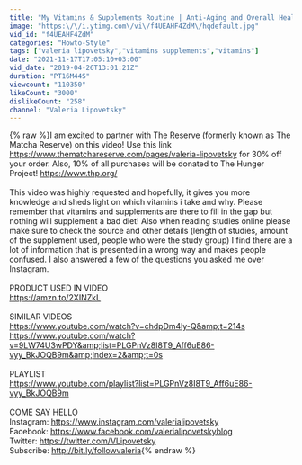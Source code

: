 ```yaml
---
title: "My Vitamins & Supplements Routine | Anti-Aging and Overall Health"
image: "https:\/\/i.ytimg.com\/vi\/f4UEAHF4ZdM\/hqdefault.jpg"
vid_id: "f4UEAHF4ZdM"
categories: "Howto-Style"
tags: ["valeria lipovetsky","vitamins supplements","vitamins"]
date: "2021-11-17T17:05:10+03:00"
vid_date: "2019-04-26T13:01:21Z"
duration: "PT16M44S"
viewcount: "110350"
likeCount: "3000"
dislikeCount: "258"
channel: "Valeria Lipovetsky"
---
```

{% raw %}I am excited to partner with The Reserve (formerly known as The Matcha Reserve) on this video! Use this link <a rel="nofollow" target="blank" href="https://www.thematchareserve.com/pages/valeria-lipovetsky">https://www.thematchareserve.com/pages/valeria-lipovetsky</a> for 30% off your order. Also, 10% of all purchases will be donated to The Hunger Project! <a rel="nofollow" target="blank" href="https://www.thp.org/">https://www.thp.org/</a><br /><br />This video was highly requested and hopefully, it gives you more knowledge and sheds light on which vitamins i take and why. Please remember that vitamins and supplements are there to fill in the gap but nothing will supplement a bad diet! Also when reading studies online please make sure to check the source and other details (length of studies, amount of the supplement used, people who were the study group) I find there are a lot of information that is presented in a wrong way and makes people confused.  I also answered a few of the questions you asked me over Instagram. <br /><br />PRODUCT USED IN VIDEO<br /><a rel="nofollow" target="blank" href="https://amzn.to/2XINZkL">https://amzn.to/2XINZkL</a><br /><br />SIMILAR VIDEOS <br /><a rel="nofollow" target="blank" href="https://www.youtube.com/watch?v=chdpDm4ly-Q&amp;t=214s">https://www.youtube.com/watch?v=chdpDm4ly-Q&amp;t=214s</a><br /><a rel="nofollow" target="blank" href="https://www.youtube.com/watch?v=9LW74U3wPDY&amp;list=PLGPnVz8I8T9_Aff6uE86-vyy_BkJOQB9m&amp;index=2&amp;t=0s">https://www.youtube.com/watch?v=9LW74U3wPDY&amp;list=PLGPnVz8I8T9_Aff6uE86-vyy_BkJOQB9m&amp;index=2&amp;t=0s</a><br /><br />PLAYLIST<br /><a rel="nofollow" target="blank" href="https://www.youtube.com/playlist?list=PLGPnVz8I8T9_Aff6uE86-vyy_BkJOQB9m">https://www.youtube.com/playlist?list=PLGPnVz8I8T9_Aff6uE86-vyy_BkJOQB9m</a><br /><br />COME SAY HELLO<br />Instagram: <a rel="nofollow" target="blank" href="https://www.instagram.com/valerialipovetsky">https://www.instagram.com/valerialipovetsky</a><br />Facebook: <a rel="nofollow" target="blank" href="https://www.facebook.com/valerialipovetskyblog">https://www.facebook.com/valerialipovetskyblog</a><br />Twitter: <a rel="nofollow" target="blank" href="https://twitter.com/VLipovetsky">https://twitter.com/VLipovetsky</a><br />Subscribe: <a rel="nofollow" target="blank" href="http://bit.ly/followvaleria">http://bit.ly/followvaleria</a>{% endraw %}
